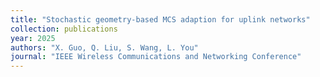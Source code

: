 ```yaml
---
title: "Stochastic geometry-based MCS adaption for uplink networks"
collection: publications
year: 2025
authors: "X. Guo, Q. Liu, S. Wang, L. You"
journal: "IEEE Wireless Communications and Networking Conference"
---
```

